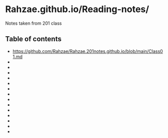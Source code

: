 # Rahzae.github.io/Reading-notes/

Notes taken from 201 class

## Table of contents 
 - https://github.com/Rahzae/Rahzae.201notes.github.io/blob/main/Class01.md
 -
 -
 -
 -
 -
 -
 -
 -
 -
 -
 -
 -
 -
 -
